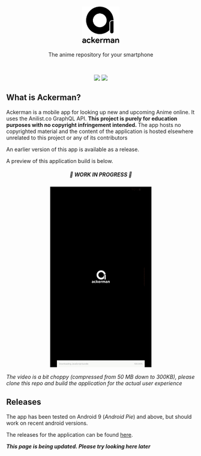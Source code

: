 <p align="center" ><a href="https://github.com/Uzair-Fasih/Ackerman" target="_blank" rel="noopener noreferrer"><img width="100" src="./static/logo-assets-main.png" alt="Ackerman Logo"></a></p>

<p align="center" >
The anime repository for your smartphone 
</p>
<br/>
<p align="center" >
<img src="https://forthebadge.com/images/badges/built-with-love.svg" />
<img src="https://forthebadge.com/images/badges/built-for-android.svg" />
</p>

## What is Ackerman?

Ackerman is a mobile app for looking up new and upcoming Anime online. It uses the Anilist.co GraphQL API. <b>This project is purely for education purposes with no copyright infringement intended. </b> The app hosts no copyrighted material and the content of the application is hosted elsewhere unrelated to this project or any of its contributors

An earlier version of this app is available as a release.

A preview of this application build is below.

<h5 align="center" >🚧 WORK IN PROGRESS 🚧</h5>

<p align="center" >
<img src="./static/Ackerman-Demo.gif" alt="Ackerman V2 Demo" />
</p>

_The video is a bit choppy (compressed from 50 MB down to 300KB), please clone this repo and build the application for the actual user experience_

## Releases

The app has been tested on Android 9 (_Android Pie_) and above, but should work on recent android versions.

The releases for the application can be found [here](https://github.com/Uzair-Fasih/Ackerman/releases).

<b>_This page is being updated. Please try looking here later_</b>
